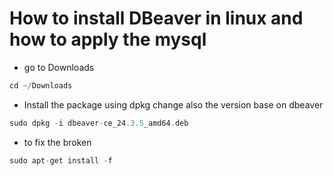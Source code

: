
# How to install DBeaver in linux and how to apply the mysql 


- go to Downloads
```php
cd ~/Downloads
```
- Install the package using dpkg change also the version base on dbeaver

```php
sudo dpkg -i dbeaver-ce_24.3.5_amd64.deb
```

- to fix the broken
```php
sudo apt-get install -f
```




